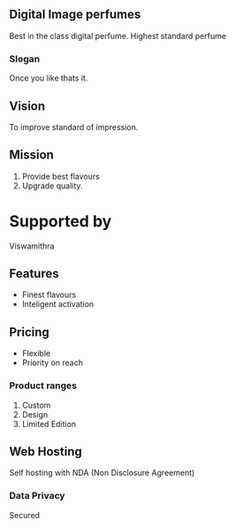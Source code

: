 ## Digital Image perfumes
Best in the class digital perfume. Highest standard 
perfume 
### Slogan
Once you like thats it.
## Vision
To improve standard of impression.
## Mission
1. Provide best flavours 
1. Upgrade quality.
# Supported by
Viswamithra 
## Features
* Finest flavours
* Inteligent activation
## Pricing
* Flexible
* Priority on reach
### Product ranges
1. Custom
1. Design
1. Limited Edition
## Web Hosting
Self hosting with NDA (Non Disclosure Agreement)
### Data Privacy
Secured

